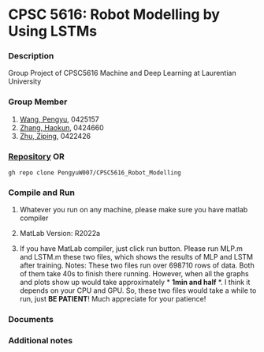 # **CPSC 5616**: Robot Modelling by Using LSTMs

### Description
Group Project of CPSC5616 Machine and Deep Learning at Laurentian University

### Group Member
1. [Wang, Pengyu](https://github.com/PengyuW007), 0425157
2. [Zhang, Haokun](https://github.com/haokunzhang), 0424660
3. [Zhu, Ziping](https://github.com/0v0-QAQ), 0422426

### [Repository](https://github.com/PengyuW007/CPSC5616_Robot_Modelling.git) OR	

	gh repo clone PengyuW007/CPSC5616_Robot_Modelling

### Compile and Run
1. Whatever you run on any machine, please make sure you have matlab compiler

2. MatLab Version: R2022a

3. If you have MatLab compiler, just click run button. Please run MLP.m and LSTM.m 
these two files, which shows the results of MLP and LSTM after training.
Notes: These two files run over 698710 rows of data. Both of them take 40s to finish there running.
However, when all the graphs and plots show up would take approximately * **1min and half** *. I think it depends on 
your CPU and GPU. So, these two files would take a while to run, just **BE PATIENT**! Much appreciate for your patience!

### Documents

### Additional notes